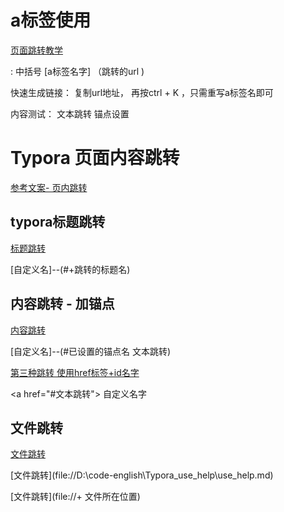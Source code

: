 # a标签使用

[页面跳转教学](https://blog.csdn.net/he_nan/article/details/105850141)

[]()  : 中括号 [a标签名字]  （跳转的url ) 



快速生成链接： 复制url地址， 再按ctrl + K ，只需重写a标签名即可

[](https://www.cnblogs.com/xypersonal/p/16155184.html)



内容测试： 文本跳转  锚点设置
<a name="文本跳转"></a>



# Typora 页面内容跳转

[参考文案- 页内跳转](https://blog.csdn.net/u013502146/article/details/103171825)

## typora标题跳转

[标题跳转](#a标签使用)

[自定义名]--(#+跳转的标题名)



## 内容跳转 - 加锚点

[内容跳转](#文本跳转)

[自定义名]--(#已设置的锚点名 文本跳转)



<a href="#文本跳转">第三种跳转 使用href标签+id名字 </a>

\<a  href="#文本跳转"> 自定义名字 </a>



## 文件跳转

[文件跳转](file://D:\code-english\vue3_demo\vue3.md)

\[文件跳转](file://D:\code-english\Typora_use_help\use_help.md)

\[文件跳转](file://+ 文件所在位置)








